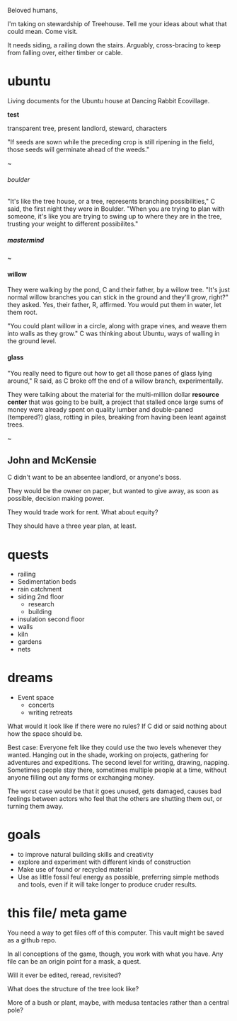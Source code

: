 Beloved humans,

I'm taking on stewardship of Treehouse. Tell me your ideas about what that could mean. Come visit.

It needs siding, a railing down the stairs. Arguably, cross-bracing to keep from falling over, either timber or cable. 

# ubuntu

Living documents for the Ubuntu house at Dancing Rabbit Ecovillage.


**test**

transparent tree, present landlord, steward, characters


"If seeds are sown while the preceding crop is still ripening in the field, those seeds will germinate ahead of the weeds."

~

###### boulder

"It's like the tree house, or a tree, represents branching possibilities," C said, the first night they were in Boulder. "When you are trying to plan with someone, it's like you are trying to swing up to where they are in the tree, trusting your weight to different possibilites."

##### mastermind
~

#### willow

They were walking by the pond, C and their father, by a willow tree. "It's just normal willow branches you can stick in the ground and they'll grow, right?" they asked. Yes, their father, R, affirmed. You would put them in water, let them root. 

"You could plant willow in a circle, along with grape vines, and weave them into walls as they grow." C was thinking about Ubuntu, ways of walling in the ground level.

#### glass

"You really need to figure out how to get all those panes of glass lying around," R said, as C broke off the end of a willow branch, experimentally.

They were talking about the material for the multi-million dollar **resource center** that was going to be built, a project that stalled once large sums of money were already spent on quality lumber and double-paned (tempered?) glass, rotting in piles, breaking from having been leant against trees.

~

## John and McKensie

C didn't want to be an absentee landlord, or anyone's boss. 

They would be the owner on paper, but wanted to give away, as soon as possible, decision making power.

They would trade work for rent. What about equity? 

They should have a three year plan, at least. 

# quests

- railing
- Sedimentation beds
- rain catchment
- siding 2nd floor
	+ research
	+ building
- insulation second floor
- walls
- kiln
- gardens
- nets


# dreams

- Event space
	+ concerts
	+ writing retreats

What would it look like if there were no rules? If C did or said nothing about how the space should be. 

Best case: Everyone felt like they could use the two levels whenever they wanted. Hanging out in the shade, working on projects, gathering for adventures and expeditions. The second level for writing, drawing, napping. Sometimes people stay there, sometimes multiple people at a time, without anyone filling out any forms or exchanging money.

The worst case would be that it goes unused, gets damaged, causes bad feelings between actors who feel that the others are shutting them out, or turning them away.

# goals

- to improve natural building skills and creativity
- explore and experiment with different kinds of construction
- Make use of found or recycled material
- Use as little fossil feul energy as possible, preferring simple methods and tools, even if it will take longer to produce cruder results.

# this file/ meta game

You need a way to get files off of this computer. This vault might be saved as a github repo. 

In all conceptions of the game, though, you work with what you have. Any file can be an origin point for a mask, a quest.

Will it ever be edited, reread, revisited? 

What does the structure of the tree look like?

More of a bush or plant, maybe, with medusa tentacles rather than a central pole?



